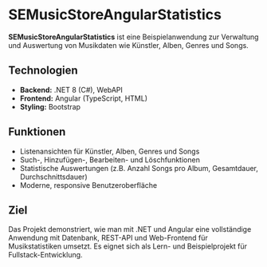 # SEMusicStoreAngularStatistics

**SEMusicStoreAngularStatistics** ist eine Beispielanwendung zur Verwaltung und Auswertung von Musikdaten wie Künstler, Alben, Genres und Songs.

## Technologien

- **Backend:** .NET 8 (C#), WebAPI
- **Frontend:** Angular (TypeScript, HTML)
- **Styling:** Bootstrap

## Funktionen

- Listenansichten für Künstler, Alben, Genres und Songs
- Such-, Hinzufügen-, Bearbeiten- und Löschfunktionen
- Statistische Auswertungen (z.B. Anzahl Songs pro Album, Gesamtdauer, Durchschnittsdauer)
- Moderne, responsive Benutzeroberfläche

## Ziel

Das Projekt demonstriert, wie man mit .NET und Angular eine vollständige Anwendung mit Datenbank, REST-API und Web-Frontend für Musikstatistiken umsetzt. Es eignet sich als Lern- und Beispielprojekt für Fullstack-Entwicklung.
